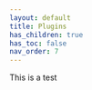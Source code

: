 ```yaml
---
layout: default
title: Plugins
has_children: true
has_toc: false
nav_order: 7
---
```

This is a test
